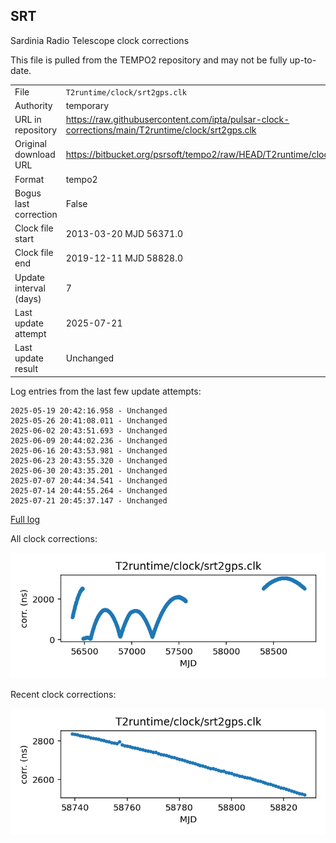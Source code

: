 
## SRT

Sardinia Radio Telescope clock corrections

This file is pulled from the TEMPO2 repository and may not be fully
up-to-date.

|     |     |
|:--- |:--- |
| File | `T2runtime/clock/srt2gps.clk` |
| Authority | temporary |
| URL in repository | <https://raw.githubusercontent.com/ipta/pulsar-clock-corrections/main/T2runtime/clock/srt2gps.clk> |
| Original download URL | <https://bitbucket.org/psrsoft/tempo2/raw/HEAD/T2runtime/clock/srt2gps.clk> |
| Format | tempo2 |
| Bogus last correction | False |
| Clock file start | 2013-03-20 MJD 56371.0 |
| Clock file end | 2019-12-11 MJD 58828.0 |
| Update interval (days) | 7 |
| Last update attempt | 2025-07-21 |
| Last update result | Unchanged |

Log entries from the last few update attempts:
```
2025-05-19 20:42:16.958 - Unchanged
2025-05-26 20:41:08.011 - Unchanged
2025-06-02 20:43:51.693 - Unchanged
2025-06-09 20:44:02.236 - Unchanged
2025-06-16 20:43:53.981 - Unchanged
2025-06-23 20:43:55.320 - Unchanged
2025-06-30 20:43:35.201 - Unchanged
2025-07-07 20:44:34.541 - Unchanged
2025-07-14 20:44:55.264 - Unchanged
2025-07-21 20:45:37.147 - Unchanged
```
[Full log](https://raw.githubusercontent.com/ipta/pulsar-clock-corrections/main/log/T2runtime/clock/srt2gps.clk.log)


All clock corrections:

![plot of all clock corrections](srt2gps.clk.png "All corrections")

Recent clock corrections:

![plot of recent clock corrections](srt2gps.clk.short.png "Recent corrections")

